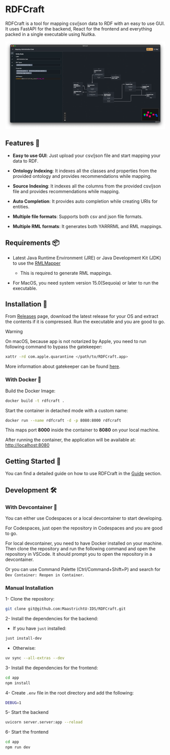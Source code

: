 # RDFCraft

RDFCraft is a tool for mapping csv/json data to RDF with an easy to use GUI. It
uses FastAPI for the backend, React for the frontend and everything packed in a
single executable using Nuitka.

![RDFCraft Mapping Interface](imgs/1.png)

## Features 🌟

- **Easy to use GUI**: Just upload your csv/json file and start mapping your
  data to RDF.

- **Ontology Indexing**: It indexes all the classes and properties from the
  provided ontology and provides recommendations while mapping.

- **Source Indexing**: It indexes all the columns from the provided csv/json
  file and provides recommendations while mapping.

- **Auto Completion**: It provides auto completion while creating URIs for
  entities.

- **Multiple file formats**: Supports both csv and json file formats.

- **Multiple RML formats**: It generates both YARRRML and RML mappings.

## Requirements 📦

- Latest Java Runtime Environment (JRE) or Java Development Kit (JDK) to use the
  [RMLMapper](https://github.com/RMLio/rmlmapper-java)

  - This is required to generate RML mappings.

- For MacOS, you need system version 15.0(Sequoia) or later to run the
  executable.

## Installation 🚀

From [Releases](https://github.com/MaastrichtU-IDS/RDFCraft/releases) page,
download the latest release for your OS and extract the contents if it is
compressed. Run the executable and you are good to go.

> [!WARNING]
>
> On macOS, because app is not notarized by Apple, you need to run following
> command to bypass the gatekeeper:
>
> ```bash
> xattr -rd com.apple.quarantine </path/to/RDFCraft.app>
> ```
>
> More information about gatekeeper can be found
> [here](https://support.apple.com/en-us/HT202491).

### With Docker 🐳

Build the Docker Image:

```bash
docker build -t rdfcraft .
```

Start the container in detached mode with a custom name:

```bash
docker run --name rdfcraft -d -p 8080:8000 rdfcraft
```

This maps port **8000** inside the container to **8080** on your local machine.

After running the container, the application will be available at:
[http://localhost:8080](http://localhost:8080)

## Getting Started 🚦

You can find a detailed guide on how to use RDFCraft in the
[Guide](/docs/guide/workspaces.md) section.

## Development 🛠

### With Devcontainer 🐳

You can either use Codespaces or a local devcontainer to start developing.

For Codespaces, just open the repository in Codespaces and you are good to go.

For local devcontainer, you need to have Docker installed on your machine. Then
clone the repository and run the following command and open the repository in
VSCode. It should prompt you to open the repository in a devcontainer.

Or you can use Command Palette (Ctrl/Command+Shift+P) and search for
`Dev Container: Reopen in Container`.

### Manual Installation

1- Clone the repository:

```bash
git clone git@github.com:MaastrichtU-IDS/RDFCraft.git
```

2- Install the dependencies for the backend:

- If you have `just` installed:

```bash
just install-dev
```

- Otherwise:

```bash
uv sync --all-extras --dev
```

3- Install the dependencies for the frontend:

```bash
cd app
npm install
```

4- Create `.env` file in the root directory and add the following:

```bash
DEBUG=1
```

5- Start the backend

```bash
uvicorn server.server:app --reload
```

6- Start the frontend

```bash
cd app
npm run dev
```
